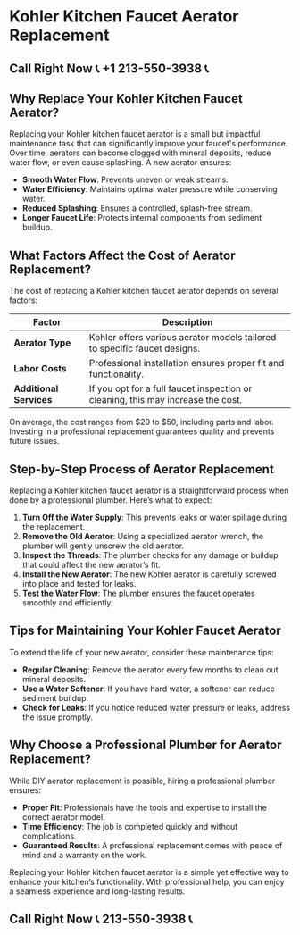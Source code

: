 # Kohler Kitchen Faucet Aerator Replacement

## Call Right Now 📞 +1 213-550-3938 📞

## Why Replace Your Kohler Kitchen Faucet Aerator?

Replacing your Kohler kitchen faucet aerator is a small but impactful maintenance task that can significantly improve your faucet's performance. Over time, aerators can become clogged with mineral deposits, reduce water flow, or even cause splashing. A new aerator ensures:

- **Smooth Water Flow**: Prevents uneven or weak streams.
- **Water Efficiency**: Maintains optimal water pressure while conserving water.
- **Reduced Splashing**: Ensures a controlled, splash-free stream.
- **Longer Faucet Life**: Protects internal components from sediment buildup.

## What Factors Affect the Cost of Aerator Replacement?

The cost of replacing a Kohler kitchen faucet aerator depends on several factors:

| **Factor**            | **Description**                                                                 |
|------------------------|---------------------------------------------------------------------------------|
| **Aerator Type**       | Kohler offers various aerator models tailored to specific faucet designs.      |
| **Labor Costs**        | Professional installation ensures proper fit and functionality.                 |
| **Additional Services**| If you opt for a full faucet inspection or cleaning, this may increase the cost.|

On average, the cost ranges from $20 to $50, including parts and labor. Investing in a professional replacement guarantees quality and prevents future issues.

## Step-by-Step Process of Aerator Replacement

Replacing a Kohler kitchen faucet aerator is a straightforward process when done by a professional plumber. Here’s what to expect:

1. **Turn Off the Water Supply**: This prevents leaks or water spillage during the replacement.
2. **Remove the Old Aerator**: Using a specialized aerator wrench, the plumber will gently unscrew the old aerator.
3. **Inspect the Threads**: The plumber checks for any damage or buildup that could affect the new aerator’s fit.
4. **Install the New Aerator**: The new Kohler aerator is carefully screwed into place and tested for leaks.
5. **Test the Water Flow**: The plumber ensures the faucet operates smoothly and efficiently.

## Tips for Maintaining Your Kohler Faucet Aerator

To extend the life of your new aerator, consider these maintenance tips:

- **Regular Cleaning**: Remove the aerator every few months to clean out mineral deposits.
- **Use a Water Softener**: If you have hard water, a softener can reduce sediment buildup.
- **Check for Leaks**: If you notice reduced water pressure or leaks, address the issue promptly.

## Why Choose a Professional Plumber for Aerator Replacement?

While DIY aerator replacement is possible, hiring a professional plumber ensures:

- **Proper Fit**: Professionals have the tools and expertise to install the correct aerator model.
- **Time Efficiency**: The job is completed quickly and without complications.
- **Guaranteed Results**: A professional replacement comes with peace of mind and a warranty on the work.

Replacing your Kohler kitchen faucet aerator is a simple yet effective way to enhance your kitchen’s functionality. With professional help, you can enjoy a seamless experience and long-lasting results.
## Call Right Now 📞 213-550-3938 📞